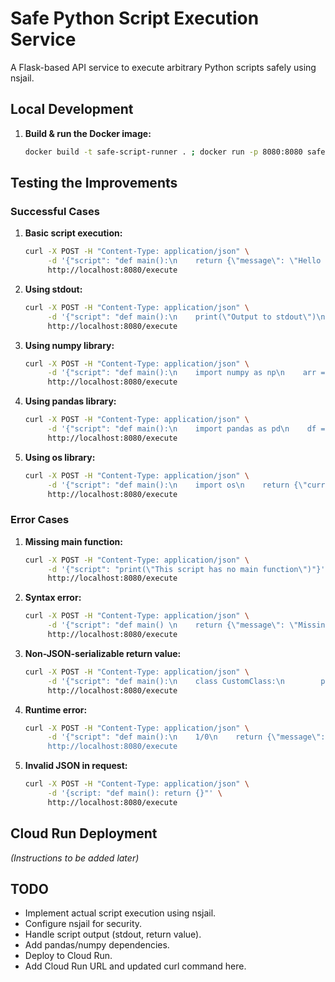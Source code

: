 # Safe Python Script Execution Service

A Flask-based API service to execute arbitrary Python scripts safely using nsjail.

## Local Development

1.  **Build & run the Docker image:**
    ```bash
    docker build -t safe-script-runner . ; docker run -p 8080:8080 safe-script-runner
    ```


## Testing the Improvements

### Successful Cases

1. **Basic script execution:**
   ```bash
   curl -X POST -H "Content-Type: application/json" \
        -d '{"script": "def main():\n    return {\"message\": \"Hello from script!\"}"}' \
        http://localhost:8080/execute
   ```

2. **Using stdout:**
   ```bash
   curl -X POST -H "Content-Type: application/json" \
        -d '{"script": "def main():\n    print(\"Output to stdout\")\n    return {\"message\": \"Hello from script!\"}"}' \
        http://localhost:8080/execute
   ```

3. **Using numpy library:**
   ```bash
   curl -X POST -H "Content-Type: application/json" \
        -d '{"script": "def main():\n    import numpy as np\n    arr = np.array([1, 2, 3])\n    return {\"sum\": int(np.sum(arr)), \"mean\": float(np.mean(arr))}"}' \
        http://localhost:8080/execute
   ```

4. **Using pandas library:**
   ```bash
   curl -X POST -H "Content-Type: application/json" \
        -d '{"script": "def main():\n    import pandas as pd\n    df = pd.DataFrame({\"A\": [1, 2, 3], \"B\": [4, 5, 6]})\n    return {\"columns\": list(df.columns), \"shape\": list(df.shape)}"}' \
        http://localhost:8080/execute
   ```

5. **Using os library:**
   ```bash
   curl -X POST -H "Content-Type: application/json" \
        -d '{"script": "def main():\n    import os\n    return {\"current_dir\": os.getcwd(), \"env_vars\": list(os.environ.keys())[:5]}"}' \
        http://localhost:8080/execute
   ```

### Error Cases

1. **Missing main function:**
   ```bash
   curl -X POST -H "Content-Type: application/json" \
        -d '{"script": "print(\"This script has no main function\")"}' \
        http://localhost:8080/execute
   ```

2. **Syntax error:**
   ```bash
   curl -X POST -H "Content-Type: application/json" \
        -d '{"script": "def main() \n    return {\"message\": \"Missing colon after function definition\"}"}' \
        http://localhost:8080/execute
   ```

3. **Non-JSON-serializable return value:**
   ```bash
   curl -X POST -H "Content-Type: application/json" \
        -d '{"script": "def main():\n    class CustomClass:\n        pass\n    return CustomClass()"}' \
        http://localhost:8080/execute
   ```

4. **Runtime error:**
   ```bash
   curl -X POST -H "Content-Type: application/json" \
        -d '{"script": "def main():\n    1/0\n    return {\"message\": \"This won't execute\"}"}' \
        http://localhost:8080/execute
   ```

5. **Invalid JSON in request:**
   ```bash
   curl -X POST -H "Content-Type: application/json" \
        -d '{script: "def main(): return {}"' \
        http://localhost:8080/execute
   ```

## Cloud Run Deployment

*(Instructions to be added later)*

## TODO

- Implement actual script execution using nsjail.
- Configure nsjail for security.
- Handle script output (stdout, return value).
- Add pandas/numpy dependencies.
- Deploy to Cloud Run.
- Add Cloud Run URL and updated curl command here. 